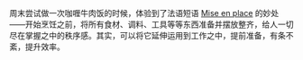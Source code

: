 周末尝试做一次咖喱牛肉饭的时候，体验到了法语短语 [Mise en place](https://www.interroban.gg/post/everything-in-its-place/) 的妙处——开始烹饪之前，将所有食材、调料、工具等等东西准备并摆放整齐，给人一切尽在掌握之中的秩序感。其实，可以将它延伸运用到工作之中，提前准备，有条不紊，提升效率。